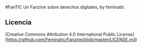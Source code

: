 #FanTIC
Un Fanzine sobre derechos digitales, by feminatic
## Licencia
[Creative Commons Attribution 4.0 International Public License] (https://github.com/Feminatic/Fanzine/blob/master/LICENSE.md)
